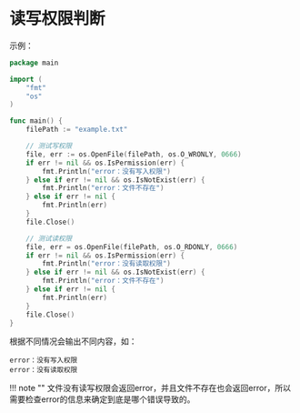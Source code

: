 # 读写权限判断

示例：

```go
package main

import (
	"fmt"
	"os"
)

func main() {
	filePath := "example.txt"

	// 测试写权限
	file, err := os.OpenFile(filePath, os.O_WRONLY, 0666)
	if err != nil && os.IsPermission(err) {
		fmt.Println("error：没有写入权限")
	} else if err != nil && os.IsNotExist(err) {
		fmt.Println("error：文件不存在")
	} else if err != nil {
		fmt.Println(err)
	}
	file.Close()

	// 测试读权限
	file, err = os.OpenFile(filePath, os.O_RDONLY, 0666)
	if err != nil && os.IsPermission(err) {
		fmt.Println("error：没有读取权限")
	} else if err != nil && os.IsNotExist(err) {
		fmt.Println("error：文件不存在")
	} else if err != nil {
		fmt.Println(err)
	}
	file.Close()
}
```
根据不同情况会输出不同内容，如：
```text
error：没有写入权限
error：没有读取权限
```

!!! note ""
    文件没有读写权限会返回error，并且文件不存在也会返回error，所以需要检查error的信息来确定到底是哪个错误导致的。